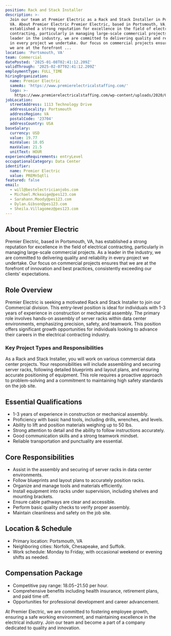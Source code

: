 ```yaml
---
position: Rack and Stack Installer
description: >-
  Join our team at Premier Electric as a Rack and Stack Installer in Portsmouth,
  VA. About Premier Electric Premier Electric, based in Portsmouth, VA, has
  established a strong reputation for excellence in the field of electrical
  contracting, particularly in managing large-scale commercial projects. As a
  leader in the industry, we are committed to delivering quality and reliability
  in every project we undertake. Our focus on commercial projects ensures that
  we are at the forefront ...
location: 'Portsmouth, VA'
team: Commercial
datePosted: '2025-01-08T02:41:12.209Z'
validThrough: '2025-02-07T02:41:12.209Z'
employmentType: FULL_TIME
hiringOrganization:
  name: Premier Electric
  sameAs: 'https://www.premierelectricalstaffing.com/'
  logo: >-
    https://www.premierelectricalstaffing.com/wp-content/uploads/2020/05/Premier-Electrical-Staffing-logo.png
jobLocation:
  streetAddress: 1113 Technology Drive
  addressLocality: Portsmouth
  addressRegion: VA
  postalCode: '23704'
  addressCountry: USA
baseSalary:
  currency: USD
  value: 19.77
  minValue: 18.05
  maxValue: 21.5
  unitText: HOUR
experienceRequirements: entryLevel
occupationalCategory: Data Center
identifier:
  name: Premier Electric
  value: PREMn5qtli
featured: false
email:
  - will@bestelectricianjobs.com
  - Michael.Mckeaige@pes123.com
  - Sarahann.Moody@pes123.com
  - Dylan.Gibson@pes123.com
  - Sheila.Villagomez@pes123.com
---
```




## About Premier Electric

Premier Electric, based in Portsmouth, VA, has established a strong reputation for excellence in the field of electrical contracting, particularly in managing large-scale commercial projects. As a leader in the industry, we are committed to delivering quality and reliability in every project we undertake. Our focus on commercial projects ensures that we are at the forefront of innovation and best practices, consistently exceeding our clients' expectations.

## Role Overview

Premier Electric is seeking a motivated Rack and Stack Installer to join our Commercial division. This entry-level position is ideal for individuals with 1-3 years of experience in construction or mechanical assembly. The primary role involves hands-on assembly of server racks within data center environments, emphasizing precision, safety, and teamwork. This position offers significant growth opportunities for individuals looking to advance their careers in the electrical contracting industry.

### Key Project Types and Responsibilities

As a Rack and Stack Installer, you will work on various commercial data center projects. Your responsibilities will include assembling and securing server racks, following detailed blueprints and layout plans, and ensuring accurate positioning of equipment. This role requires a proactive approach to problem-solving and a commitment to maintaining high safety standards on the job site.

## Essential Qualifications

- 1-3 years of experience in construction or mechanical assembly.
- Proficiency with basic hand tools, including drills, wrenches, and levels.
- Ability to lift and position materials weighing up to 50 lbs.
- Strong attention to detail and the ability to follow instructions accurately.
- Good communication skills and a strong teamwork mindset.
- Reliable transportation and punctuality are essential.

## Core Responsibilities

- Assist in the assembly and securing of server racks in data center environments.
- Follow blueprints and layout plans to accurately position racks.
- Organize and manage tools and materials efficiently.
- Install equipment into racks under supervision, including shelves and mounting brackets.
- Ensure cable pathways are clear and accessible.
- Perform basic quality checks to verify proper assembly.
- Maintain cleanliness and safety on the job site.

## Location & Schedule

- Primary location: Portsmouth, VA
- Neighboring cities: Norfolk, Chesapeake, and Suffolk.
- Work schedule: Monday to Friday, with occasional weekend or evening shifts as needed.

## Compensation Package

- Competitive pay range: $18.05-$21.50 per hour.
- Comprehensive benefits including health insurance, retirement plans, and paid time off.
- Opportunities for professional development and career advancement.

At Premier Electric, we are committed to fostering employee growth, ensuring a safe working environment, and maintaining excellence in the electrical industry. Join our team and become a part of a company dedicated to quality and innovation.
